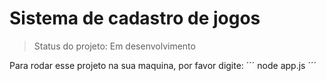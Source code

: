 <h1>Sistema de cadastro de jogos</h1>

> Status do projeto: Em desenvolvimento

Para rodar esse projeto na sua maquina, por favor digite:
´´´
node app.js
´´´
